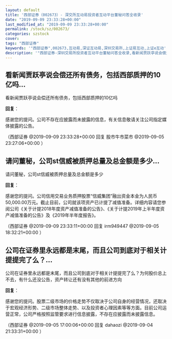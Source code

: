 ```yaml
---
layout: default
title: '西部证券（002673）- 深交所互动易投资者互动平台董秘问答全收录'
date: "2019-09-09 23:33:28+00:00"
last_modified_at: "2019-09-09 23:33:28+00:00"
permalink: /stock/sz/002673/
categories: szstock
cover: 
tags: "西部证券"
keywords: '"西部证券",002673,互动易,深证互动易,深圳交易所,上证易互动,上证e互动'
description: '"西部证券-深圳交易所投资者互动平台董秘问答全收录,看新闻贾跃亭说会偿还所有债务，包括西部质押的10亿吗"'
---
```


## 看新闻贾跃亭说会偿还所有债务，包括西部质押的10亿吗...

看新闻贾跃亭说会偿还所有债务，包括西部质押的10亿吗

**回复**：

感谢您的提问。公司不存在应披露而未披露的信息，有关信息敬请关注公司指定媒体披露的公告。 

（西部证券  @2019-09-09 23:33:28+00:00 回复 股市牛市菜市  @2019-09-05 23:27:06+00:00 ）

## 请问董秘，公司st信威被质押总量及总金额是多少...

请问董秘，公司st信威被质押总量及总金额是多少

**回复**：

感谢您的提问。公司信用交易业务质押股票“信威集团”融出资金本金为人民币50,000.00万元。截止目前，公司就该项资产已计提了减值准备。详细内容请您参阅公司《关于计提2018年度资产减值准备的公告》、《关于计提2019年上半年度资产减值准备的公告》及《2019年半年度报告》。 

（西部证券  @2019-09-09 23:33:11+00:00 回复 irm949447  @2019-09-05 18:32:21+00:00 ）

## 公司在证券里永远都是末尾，而且公司到底对于相关计提提完了么？...

公司在证券里永远都是末尾，而且公司到底对于相关计提提完了么？为何股价总上不去，有什么还没公告，资产转让还有没有其他的前进方向

**回复**：

感谢您的提问。股票二级市场的价格走势不仅取决于公司自身的经营情况，还取决于宏观经济形势、二级市场整体走势、以及投资者心理因素等等方面。目前公司运营正常，公司严格按照监管要求进行信息披露，不存在应披露而未披露信息。 

（西部证券  @2019-09-05 17:00:06+00:00 回复 dahaozi  @2019-09-04 21:33:31+00:00 ）

